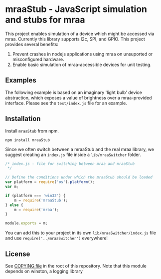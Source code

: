 mraaStub - JavaScript simulation and stubs for mraa
====================

This project enables simulation of a device which might be accessed via mraa.
Currently this library supports I2c, SPI, and GPIO.  This project provides
several benefits:

1. Prevent crashes in nodejs applications using mraa on unsuported or 
   misconfigured hardware.
2. Enable basic simulation of mraa-accessible devices for unit testing.

## Examples

The following example is based on an imaginary 'light bulb' device abstraction,
which exposes a value of brightness over a mraa-provided interface.  Please see
the `test/index.js` file for an example.

## Installation

Install `mraaStub` from npm.

```
npm install mraaStub
```

Since we often switch between a mraaStub and the real mraa library, we
suggest creating an `index.js` file inside a `lib/mraaSwitcher` folder.

```js
/* index.js - file for switching between mraa and mraaStub
 */

// Define the conditions under which the mraaStub should be loaded
var platform = require('os').platform();
var m;

if (platform === 'win32') {
    m = require('mraaStub');
} else {
    m = require('mraa');
}

module.exports = m;
```

You can add this to your project in its own `lib/mraaSwitcher/index.js` file 
and use `require('../mraaSwitcher')` everywhere!

## License

See [COPYING file](../COPYING) in the root of this repository.
 Note that this module depends on winston, a logging library